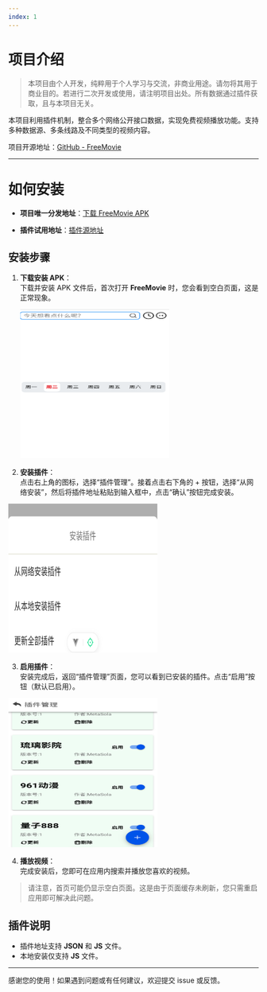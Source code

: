 ```yaml
---
index: 1
---
```

# 项目介绍

> 本项目由个人开发，纯粹用于个人学习与交流，非商业用途。请勿将其用于商业目的。若进行二次开发或使用，请注明项目出处。所有数据通过插件获取，且与本项目无关。

本项目利用插件机制，整合多个网络公开接口数据，实现免费视频播放功能。支持多种数据源、多条线路及不同类型的视频内容。

项目开源地址：[GitHub - FreeMovie](https://github.com/ss-sola/FreeMovie)

---

# 如何安装

- **项目唯一分发地址**：[下载 FreeMovie APK](https://blog.metasola.cn/freemovie/FreeMovie.apk)

- **插件试用地址**：[插件源地址](https://blog.metasola.cn/freemovie/source.json)

## 安装步骤

1. **下载安装 APK**：  
   下载并安装 APK 文件后，首次打开 **FreeMovie** 时，您会看到空白页面，这是正常现象。

   <img src="./image.png" alt="alt text" width="300" height="300" />

2. **安装插件**：  
   点击右上角的图标，选择“插件管理”。接着点击右下角的 + 按钮，选择“从网络安装”，然后将插件地址粘贴到输入框中，点击“确认”按钮完成安装。

  <img src="./image-1.png" alt="alt text" width="300" height="300" />

3. **启用插件**：  
   安装完成后，返回“插件管理”页面，您可以看到已安装的插件。点击“启用”按钮（默认已启用）。

<img src="./image-2.png" alt="alt text" width="300" height="300" />

4. **播放视频**：  
   完成安装后，您即可在应用内搜索并播放您喜欢的视频。

> 请注意，首页可能仍显示空白页面。这是由于页面缓存未刷新，您只需重启应用即可解决此问题。

## 插件说明

- 插件地址支持 **JSON** 和 **JS** 文件。
- 本地安装仅支持 **JS** 文件。

---

感谢您的使用！如果遇到问题或有任何建议，欢迎提交 issue 或反馈。
